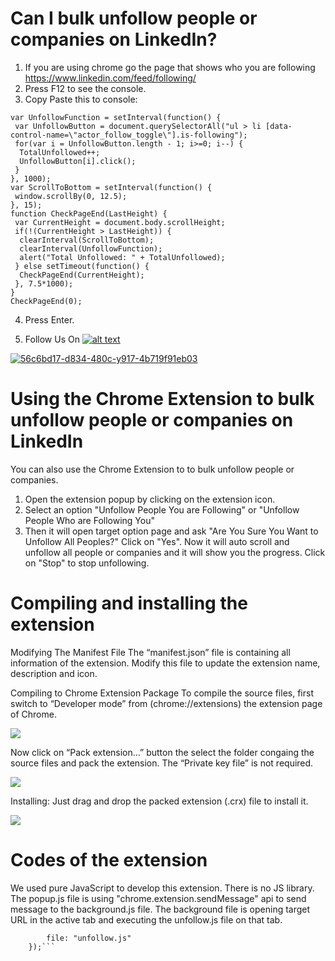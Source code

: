 # Can I bulk unfollow people or companies on LinkedIn?

1. If you are using chrome go the page that shows who you are following  https://www.linkedin.com/feed/following/
2. Press F12 to see the console.
3. Copy Paste this to console:

```TotalUnfollowed = 0;
var UnfollowFunction = setInterval(function() {
 var UnfollowButton = document.querySelectorAll("ul > li [data-control-name=\"actor_follow_toggle\"].is-following");
 for(var i = UnfollowButton.length - 1; i>=0; i--) {
  TotalUnfollowed++;
  UnfollowButton[i].click();
 }
}, 1000);
var ScrollToBottom = setInterval(function() {
 window.scrollBy(0, 12.5);
}, 15);
function CheckPageEnd(LastHeight) {
 var CurrentHeight = document.body.scrollHeight;
 if(!(CurrentHeight > LastHeight)) {
  clearInterval(ScrollToBottom);
  clearInterval(UnfollowFunction);
  alert("Total Unfollowed: " + TotalUnfollowed);
 } else setTimeout(function() {
  CheckPageEnd(CurrentHeight);
 }, 7.5*1000);
}
CheckPageEnd(0);
```
4. Press Enter. 

5. Follow Us On [![alt text][2.1]][2]

[2.1]: http://i.imgur.com/P3YfQoD.png 
[2]: http://www.facebook.com/SingaporeTechEntrepreneurs/

<a href="https://user-images.githubusercontent.com/31100945/29992087-17962570-8fc6-11e7-87b9-698561973c3e.gif" target="_blank"><img src="https://user-images.githubusercontent.com/31100945/29992087-17962570-8fc6-11e7-87b9-698561973c3e.gif" alt="56c6bd17-d834-480c-y917-4b719f91eb03" style="max-width:100%;"></a>


# Using the Chrome Extension to bulk unfollow people or companies on LinkedIn

You can also use the Chrome Extension to to bulk unfollow people or companies.
1. Open the extension popup by clicking on the extension icon.
2. Select an option "Unfollow People You are Following" or "Unfollow People Who are Following You"
3. Then it will open target option page and ask "Are You Sure You Want to Unfollow All Peoples?" Click on "Yes".
Now it will auto scroll and unfollow all people or companies and it will show you the progress. Click on "Stop" to stop unfollowing.


# Compiling and installing the extension

Modifying The Manifest File
The “manifest.json” file is containing all information of the extension. Modify this file to update the extension name, description and icon.

Compiling to Chrome Extension Package
To compile the source files, first switch to “Developer mode” from (chrome://extensions) the extension page of Chrome.

<img src="http://i.imgur.com/047g5iJ.png" style="max-width:100%;">

Now click on “Pack extension…” button the select the folder congaing the source files and pack the extension. The “Private key file” is not required.

<img src="http://i.imgur.com/P6V4SK3.png" style="max-width:100%;">

Installing:
Just drag and drop the packed extension (.crx) file to install it.

<img src="http://i.imgur.com/bYBaZb3.png" style="max-width:100%;">


# Codes of the extension

We used pure JavaScript to develop this extension. There is no JS library.
The popup.js file is using "chrome.extension.sendMessage" api to send message to the background.js file. The background file is opening target URL in the active tab and executing the unfollow.js file on that tab.

```	chrome.tabs.executeScript([TAB ID], {
		file: "unfollow.js"
	});```
